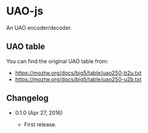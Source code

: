 UAO-js
======

An UAO encoder/decoder.

UAO table
---------

You can find the original UAO table from:

* https://moztw.org/docs/big5/table/uao250-b2u.txt
* https://moztw.org/docs/big5/table/uao250-u2b.txt

Changelog
---------

* 0.1.0 (Apr 27, 2016)

    - First release.

